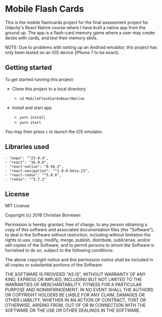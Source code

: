 # Mobile Flash Cards

This is the mobile flashcards project for the final assessment project for Udacity's React Native course where I have built a native app from the ground up. The app is a flash-card memory game where a user may create decks with cards, and test their memory skills. 

NOTE: Due to problems with setting up an Android emulator, this project has only been tested on an iOS device (iPhone 7 to be exact).

## Getting started

To get started running this project:
* Clone this project to a local directory
    - `cd MobileFlashCardsReactNative`

* Install and start app 
    - `yarn install`
    - `yarn start`

You may then press `i` to launch the iOS emulator.

## Libraries used
    - "expo": "^23.0.4",
    - "react": "16.0.0",
    - "react-native": "0.50.3",
    - "react-navigation": "^1.0.0-beta.23",
    - "react-redux": "^5.0.6",
    - "redux": "^3.7.2"

## License

MIT License

Copyright (c) 2018 Christian Borresen

Permission is hereby granted, free of charge, to any person obtaining a copy
of this software and associated documentation files (the "Software"), to deal
in the Software without restriction, including without limitation the rights
to use, copy, modify, merge, publish, distribute, sublicense, and/or sell
copies of the Software, and to permit persons to whom the Software is
furnished to do so, subject to the following conditions:

The above copyright notice and this permission notice shall be included in all
copies or substantial portions of the Software.

THE SOFTWARE IS PROVIDED "AS IS", WITHOUT WARRANTY OF ANY KIND, EXPRESS OR
IMPLIED, INCLUDING BUT NOT LIMITED TO THE WARRANTIES OF MERCHANTABILITY,
FITNESS FOR A PARTICULAR PURPOSE AND NONINFRINGEMENT. IN NO EVENT SHALL THE
AUTHORS OR COPYRIGHT HOLDERS BE LIABLE FOR ANY CLAIM, DAMAGES OR OTHER
LIABILITY, WHETHER IN AN ACTION OF CONTRACT, TORT OR OTHERWISE, ARISING FROM,
OUT OF OR IN CONNECTION WITH THE SOFTWARE OR THE USE OR OTHER DEALINGS IN THE
SOFTWARE.